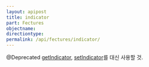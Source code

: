 ```yaml
---
layout: apipost
title: indicator
part: Fectures
objectname: 
directiontype: 
permalink: /api/fectures/indicator/
---
```



@Deprecated [getIndicator](/api/fectures/), [setIndicator](/api/fectures/)를 대신 사용할 것.
